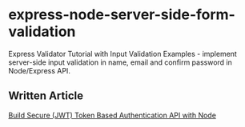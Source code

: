 # express-node-server-side-form-validation

Express Validator Tutorial with Input Validation Examples - implement server-side input validation in name, email and confirm password in Node/Express API.


## Written Article
[Build Secure (JWT) Token Based Authentication API with Node](https://www.positronx.io/build-secure-jwt-token-based-authentication-api-with-node/)